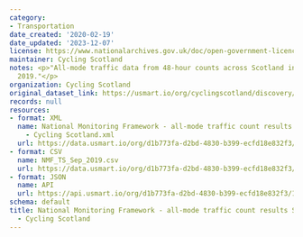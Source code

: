 ```yaml
---
category:
- Transportation
date_created: '2020-02-19'
date_updated: '2023-12-07'
license: https://www.nationalarchives.gov.uk/doc/open-government-licence/version/3/
maintainer: Cycling Scotland
notes: <p>"All-mode traffic data from 48-hour counts across Scotland in September
  2019."</p>
organization: Cycling Scotland
original_dataset_link: https://usmart.io/org/cyclingscotland/discovery/discovery-view-detail/5f455364-ed93-4669-825c-dda8ade2c51c
records: null
resources:
- format: XML
  name: National Monitoring Framework - all-mode traffic count results September 2019
    - Cycling Scotland.xml
  url: https://data.usmart.io/org/d1b773fa-d2bd-4830-b399-ecfd18e832f3/resource?resourceGUID=098aa09b-f080-4de1-8042-0ffe66a1aa01
- format: CSV
  name: NMF_TS_Sep_2019.csv
  url: https://data.usmart.io/org/d1b773fa-d2bd-4830-b399-ecfd18e832f3/resource?resourceGUID=8a66df1c-88f6-46ae-8d83-0ff9565e10c4
- format: JSON
  name: API
  url: https://api.usmart.io/org/d1b773fa-d2bd-4830-b399-ecfd18e832f3/16878275-32aa-44f5-a52e-615d3b9a758e/2/urql
schema: default
title: National Monitoring Framework - all-mode traffic count results September 2019
  - Cycling Scotland
---
```

